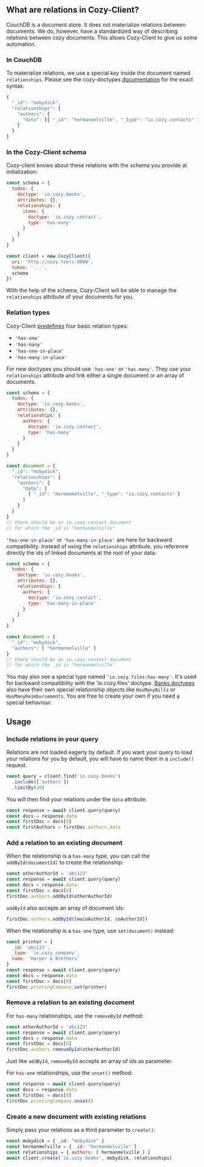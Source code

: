 ## What are relations in Cozy-Client?

CouchDB is a document store. It does not materialize relations between documents. We do, however, have a standardized way of describing relations between cozy documents. This allows Cozy-Client to give us some automation.

### In CouchDB

To materialize relations, we use a special key inside the document named `relationships`. Please see the cozy-doctypes [documentation](https://github.com/cozy/cozy-doctypes/#relationships) for the exact syntax.

```javascript
{
  "_id": "mobydick",
  "relationships": {
    "authors": {
      "data": [{ "_id": "hermanmelville", "_type": "io.cozy.contacts" }]
    }
  }
}
```

### In the Cozy-Client schema

Cozy-client knows about these relations with the schema you provide at initialization: 

```javascript
const schema = {
  todos: {
    doctype: 'io.cozy.books',
    attributes: {},
    relationships: {
      items: {
        doctype: 'io.cozy.contact',
        type: 'has-many'
      }
    }
  }
}

const client = new CozyClient({
  uri: 'http://cozy.tools:8080',
  token: '...',
  schema
})
```

With the help of the schema, Cozy-Client will be able to manage the `relationships` attribute of your documents for you.

### Relation types

Cozy-Client [predefines](https://github.com/cozy/cozy-client/blob/master/packages/cozy-client/src/associations/helpers.js) four basic relation types: 

- `'has-one'`
- `'has-many'`
- `'has-one-in-place'`
- `'has-many-in-place'`

For new doctypes you should use `'has-one'` or `'has-many'`. They use your `relationships` attribute and link either a single document or an array of documents.

```javascript
const schema = {
  todos: {
    doctype: 'io.cozy.books',
    attributes: {},
    relationships: {
      authors: {
        doctype: 'io.cozy.contact',
        type: 'has-many'
      }
    }
  }
}
```

```javascript
const document = {
  "_id": "mobydick",
  "relationships": {
    "authors": {
      "data": [
        { "_id": "hermanmelville", "_type": "io.cozy.contacts" }
      ]
    }
  }
}
// there should be an io.cozy.contact document 
// for which the _id is "hermanmelville"
```

`'has-one-in-place'` or `'has-many-in-place'` are here for backward compatibility. Instead of using the `relationships` attribute, you reference directly the ids of linked documents at the root of your data:

```javascript
const schema = {
  todos: {
    doctype: 'io.cozy.books',
    attributes: {},
    relationships: {
      authors: {
        doctype: 'io.cozy.contact',
        type: 'has-many-in-place'
      }
    }
  }
}
````

```javascript
const document = {
  "_id": "mobydick",
  "authors": [ "hermanmelville" ]
}
// there should be an io.cozy.contact document 
// for which the _id is "hermanmelville" 
```

You may also see a special type named `'io.cozy.files:has-many'`. It's used for backward compatibility with the 'io.cozy.files' doctype. [Banks doctypes](https://github.com/cozy/cozy-banks/blob/master/src/doctypes.js) also have their own special relationship objects like `HasManyBills` or `HasManyReimbursements`. You are free to create your own if you need a special behaviour.


## Usage

### Include relations in your query

Relations are not loaded eagerly by default. If you want your query to load your relations for you by default, you will have to name them in a `include()` request.

```javascript
const query = client.find('io.cozy.books')
  .include(['authors'])
  .limitBy(20)
```

You will then find your relations under the `data` attribute: 
```javascript 
const response = await client.query(query)
const docs = response.data
const firstDoc = docs[0]
const firstAuthors = firstDoc.authors.data
```

### Add a relation to an existing document

When the relationship is a `has-many` type, you can call the `addById(documentId)` to create the relationship:

```javascript
const otherAuthorId = 'abc123'
const response = await client.query(query)
const docs = response.data
const firstDoc = docs[0]
firstDoc.authors.addById(otherAuthorId)
```

`addById` also accepts an array of document ids:

```javascript
firstDoc.authors.addById([mainAuthorId, coAuthorId])
```

When the relationship is a `has-one` type, use `set(document)` instead:

```javascript
const printer = {
  _id: 'abc123',
  _type: 'io.cozy.company',
  name: 'Harper & Brothers'
}
const response = await client.query(query)
const docs = response.data
const firstDoc = docs[0]
firstDoc.printingCompany.set(printer)
```

### Remove a relation to an existing document

For `has-many` relationships, use the `removeById` method:

```javascript
const otherAuthorId = 'abc123'
const response = await client.query(query)
const docs = response.data
const firstDoc = docs[0]
firstDoc.authors.removeById(otherAuthorId)
```

Just like `addById`, `removeById` accepts an array of ids as parameter.

For `has-one` relationships, use the `unset()` method:


```javascript
const response = await client.query(query)
const docs = response.data
const firstDoc = docs[0]
firstDoc.printingCompany.unset()
````

### Create a new document with existing relations

Simply pass your relations as a third parameter to `create()`:

```javascript
const mobydick = { _id: "mobydick" }
const hermanmelville = { _id: "hermanmelville" }
const relationships = { authors: [ hermanmelville ] }
await client.create('io.cozy.books', mobydick, relationships)
```
